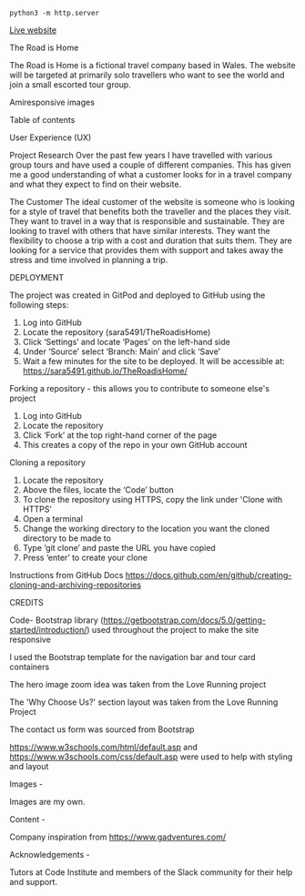 `python3 -m http.server`

<a href="#">Live website</a>

The Road is Home

The Road is Home is a fictional travel company based in Wales. The website will be targeted at primarily solo travellers who want to see the world and join a small escorted tour group.

Amiresponsive images

Table of contents

User Experience (UX)

Project Research
Over the past few years I have travelled with various group tours and have used a couple of different companies. This has given me a good understanding of what a customer looks for in a travel company and what they expect to find on their website.

The Customer
The ideal customer of the website is someone who is looking for a style of travel that benefits both the traveller and the places they visit.
They want to travel in a way that is responsible and sustainable.
They are looking to travel with others that have similar interests.
They want the flexibility to choose a trip with a cost and duration that suits them.
They are looking for a service that provides them with support and takes away the stress and time involved in planning a trip.

DEPLOYMENT

The project was created in GitPod and deployed to GitHub using the following steps:

1. Log into GitHub
2. Locate the repository (sara5491/TheRoadisHome)
3. Click ‘Settings’ and locate ‘Pages’ on the left-hand side
4. Under ’Source’ select ‘Branch: Main’ and click ‘Save’
5. Wait a few minutes for the site to be deployed. It will be accessible at: https://sara5491.github.io/TheRoadisHome/


Forking a repository - this allows you to contribute to someone else's project

1. Log into GitHub
2. Locate the repository
3. Click ‘Fork’ at the top right-hand corner of the page
4. This creates a copy of the repo in your own GitHub account

Cloning a repository

1. Locate the repository
2. Above the files, locate the ‘Code’ button
3. To clone the repository using HTTPS, copy the link under 'Clone with HTTPS’
4. Open a terminal
5. Change the working directory to the location you want the cloned directory to be made to
6. Type ‘git clone’ and paste the URL you have copied
7. Press ‘enter’ to create your clone

Instructions from GitHub Docs https://docs.github.com/en/github/creating-cloning-and-archiving-repositories

CREDITS

Code-
Bootstrap library (https://getbootstrap.com/docs/5.0/getting-started/introduction/) used throughout the project to make the site responsive

I used the Bootstrap template for the navigation bar and tour card containers

The hero image zoom idea was taken from the Love Running project

The 'Why Choose Us?' section layout was taken from the Love Running Project

The contact us form was sourced from Bootstrap

https://www.w3schools.com/html/default.asp and https://www.w3schools.com/css/default.asp were used to help with styling and layout



Images -

Images are my own.


Content -

Company inspiration from https://www.gadventures.com/


Acknowledgements -

Tutors at Code Institute and members of the Slack community for their help and support.



